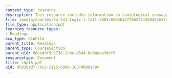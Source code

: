 ```yaml
---
content_type: resource
description: This resource includes information on tautological consequence rule.
file: /media/courses/24-241-logic-i-fall-2005/050361d77662511568d016374b80a69c_chp16.pdf
file_type: application/pdf
learning_resource_types:
- Readings
ocw_type: OCWFile
parent_title: Readings
parent_type: CourseSection
parent_uid: 08ee49f9-2738-2cbe-85d4-6e04eaa3def0
resourcetype: Document
title: chp16.pdf
uid: 050361d7-7662-5115-68d0-16374b80a69c
---
```

